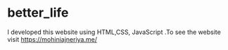 # better_life
I developed this website using HTML,CSS, JavaScript .To see the website visit https://mohiniajneriya.me/ 
